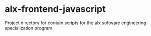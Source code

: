 # alx-frontend-javascript
Project directory for contain scripts for the alx software engineering specialization program
